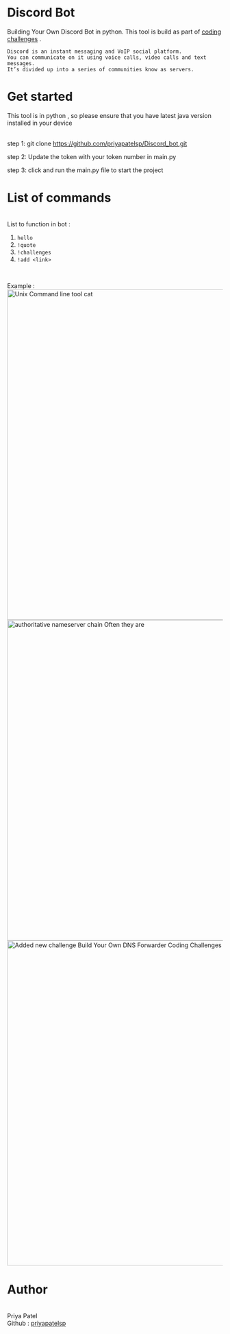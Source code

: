 
<h1>Discord Bot </h1>

Building Your Own Discord Bot in python.
This tool is build as part of <a href="https://codingchallenges.fyi/challenges/challenge-discord">coding challenges</a> .


```
Discord is an instant messaging and VoIP social platform.
You can communicate on it using voice calls, video calls and text messages.
It’s divided up into a series of communities know as servers.
```
<h1>Get started </h1>
This tool is in python , so please ensure that you have latest java version installed in your device 
<br><br>

step 1: git clone https://github.com/priyapatelsp/Discord_bot.git

step 2: Update the token with your token number in main.py

step 3: click and run the main.py file to start the project


<h1>List of commands</h1>
<br>
List to function in bot :

1.  `hello` 
2.  `!quote` 
3.  `!challenges`
4.  `!add <link>` 
<br>

Example :
<img width="771" alt="Unix Command line tool cat" src="https://github.com/user-attachments/assets/6af10cab-56d6-4541-aa0b-7d85b3902e24">
<img width="748" alt="authoritative nameserver chain  Often they are" src="https://github.com/user-attachments/assets/7537cec3-eb86-4782-950a-ef65d4986a1a">
<img width="758" alt="Added new challenge Build Your Own DNS Forwarder  Coding Challenges -" src="https://github.com/user-attachments/assets/a8a22105-ffcc-4bd0-92cb-3fa74b89d5b6">




<h1>Author</h1><br>
Priya Patel <br>
Github : <a href="https://github.com/priyapatelsp">priyapatelsp</a>
